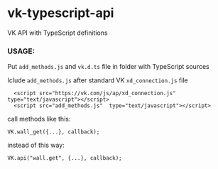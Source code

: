 # vk-typescript-api
VK API with TypeScript definitions

### USAGE: ###
Put `add_methods.js` and `vk.d.ts` file in folder with TypeScript sources

Iclude `add_methods.js` after standard VK `xd_connection.js` file
```
  <script src="https://vk.com/js/ap/xd_connection.js"  type="text/javascript"></script>
  <script src="add_methods.js"  type="text/javascript"></script>
```
call methods like this:
```
VK.wall_get({...}, callback);
```
instead of this way:
```
VK.api("wall.get", {...}, callback);
```
